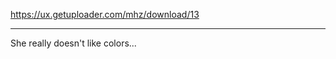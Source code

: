 https://ux.getuploader.com/mhz/download/13
_____________________________________________
She really doesn't like colors...
